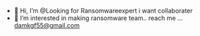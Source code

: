 - 👋 Hi, I’m @Looking for Ransomwareexpert i want collaborater 
- 👀 I’m interested in making ransomware team..
reach me ... damkgf55@gmail.com
<!---

